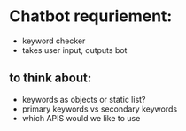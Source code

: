 # Chatbot requriement:

- keyword checker
- takes user input, outputs bot 

## to think about:
 - keywords as objects or static list? 
 - primary keywords vs secondary keywords 
 - which APIS would we like to use 
 
 
